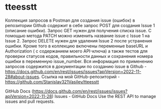 # tteesstt
Коллекция запросов в Postman для создания issue (ошибок) в репозитории Github содержит в себе запрос POST для создания Issue 1 (описание ошибки). Запрос GET нужен для получения списка issue. С помощью метода PATCH можно изменить название issue c Issue 1 на Issue 2. Запрос DELETE нужен для удаления Issue 2 после устранения ошибки. Кроме того в коллекцию включены переменные baseURL и Authorization ( с содержанием моего API-ключа) а также тестов для проверки статусов кодов, правильности данных и сохранения номера ошибки в переменную issue_number. Вся информация по применению запросов содержится в документации по созданию issue в Github - https://docs.github.com/en/rest/issues/issues?apiVersion=2022-11-28#about-issues. 
Ссылка на мой GitHub-репозиторий - https://github.com/Stanislav321Vasilev/tteesstt

GitHub Docs (https://docs.github.com/en/rest/issues/issues?apiVersion=2022-11-28)
Issues - GitHub Docs
Use the REST API to manage issues and pull requests.
